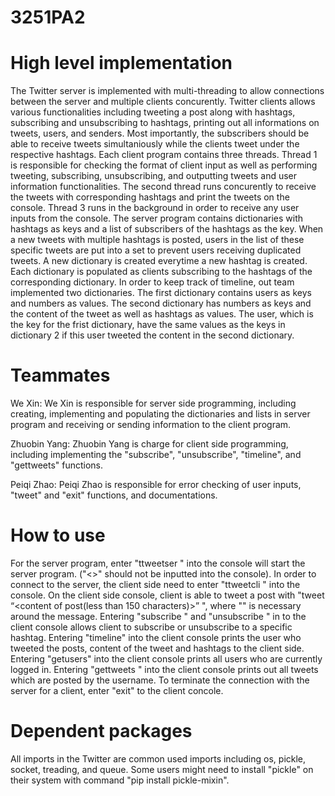 # 3251PA2

# High level implementation
The Twitter server is implemented with multi-threading to allow connections between the server and multiple clients concurently. Twitter clients allows various functionalities including tweeting a post along with hashtags, subscribing and unsubscribing to hashtags, printing out all informations on tweets, users, and senders. Most importantly, the subscribers should be able to receive tweets simultaniously while the clients tweet under the respective hashtags. Each client program contains three threads. Thread 1 is responsible for checking the format of client input as well as performing tweeting, subscribing, unsubscribing, and outputting tweets and user information functionalities. The second thread runs concurently to receive the tweets with corresponding hashtags and print the tweets on the console. Thread 3 runs in the background in order to receive any user inputs from the console. 
The server program contains dictionaries with hashtags as keys and a list of subscribers of the hashtags as the key. When a new tweets with multiple hashtags is posted, users in the list of these specific tweets are put into a set to prevent users receiving duplicated tweets. A new dictionary is created everytime a new hashtag is created. Each dictionary is populated as clients subscribing to the hashtags of the corresponding dictionary. In order to keep track of timeline, out team implemented two dictionaries. The first dictionary contains users as keys and numbers as values. The second dictionary has numbers as keys and the content of the tweet as well as hashtags as values. The user, which is the key for the frist dictionary, have the same values as the keys in dictionary 2 if this user tweeted the content in the second dictionary. 

# Teammates
We Xin: 
We Xin is responsible for server side programming, including creating, implementing and populating the dictionaries and lists in server program and receiving or sending information to the client program.  

Zhuobin Yang:
Zhuobin Yang is charge for client side programming, including implementing the "subscribe", "unsubscribe", "timeline", and "gettweets" functions.

Peiqi Zhao:
Peiqi Zhao is responsible for error checking of user inputs, "tweet" and "exit" functions, and documentations. 

# How to use 
For the server program, enter "ttweetser <Port Number>" into the console will start the server program. ("<>" should not be inputted into the console).
In order to connect to the server, the client side need to enter "ttweetcli <ServerIP> <ServerPort> <Username>" into the console.
On the client side console, client is able to tweet a post with "tweet “<content of post(less than 150 characters)>” <Hashtag>", where "" is necessary around the message.
Entering "subscribe <Hashtag>" and "unsubscribe <Hashtag>" in to the client console allows client to subscribe or unsubscribe to a specific hashtag. 
Entering "timeline" into the client console prints the user who tweeted the posts, content of the tweet and hashtags to the client side.
Entering "getusers" into the client console prints all users who are currently logged in.
Entering "gettweets <Username>" into the client console prints out all tweets which are posted by the username. 
To terminate the connection with the server for a client, enter "exit" to the client concole.
 
# Dependent packages 
All imports in the Twitter are common used imports including os, pickle, socket, treading, and queue. Some users might need to install "pickle" on their system with command "pip install pickle-mixin".
